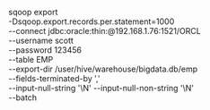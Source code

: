 sqoop export \
-Dsqoop.export.records.per.statement=1000 \
--connect jdbc:oracle:thin:@192.168.1.76:1521/ORCL \
--username scott \
--password 123456 \
--table EMP \
--export-dir /user/hive/warehouse/bigdata.db/emp \
--fields-terminated-by ',' \
--input-null-string  '\\N' --input-null-non-string  '\\N' \
--batch 